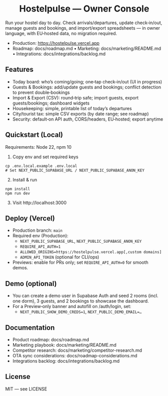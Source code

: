 <h1 align="center">Hostelpulse — Owner Console</h1>

Run your hostel day to day. Check arrivals/departures, update check‑in/out, manage guests and bookings, and import/export spreadsheets — in owner language, with EU‑hosted data, no migration required.

- Production: https://hostelpulse.vercel.app
- Roadmap: docs/roadmap.md • Marketing: docs/marketing/README.md • Integrations: docs/integrations/backlog.md

## Features

- Today board: who’s coming/going; one‑tap check‑in/out (UI in progress)
- Guests & Bookings: add/update guests and bookings; conflict detection to prevent double‑bookings
- Import & Export (CSV): round‑trip safe; import guests, export guests/bookings; dashboard widgets
- Housekeeping: simple, printable list of today’s departures
- City/tourist tax: simple CSV exports (by date range; see roadmap)
- Security: default‑on API auth, CORS/headers, EU‑hosted; export anytime

## Quickstart (Local)

Requirements: Node 22, npm 10

1) Copy env and set required keys
```
cp .env.local.example .env.local
# Set NEXT_PUBLIC_SUPABASE_URL / NEXT_PUBLIC_SUPABASE_ANON_KEY
```

2) Install & run
```
npm install
npm run dev
```

3) Visit http://localhost:3000

## Deploy (Vercel)

- Production branch: `main`
- Required env (Production):
  - `NEXT_PUBLIC_SUPABASE_URL`, `NEXT_PUBLIC_SUPABASE_ANON_KEY`
  - `REQUIRE_API_AUTH=1`
  - `ALLOWED_ORIGINS=https://hostelpulse.vercel.app[,custom domains]`
  - `ADMIN_API_TOKEN` (optional for CLI/ops)
- Previews: enable for PRs only; set `REQUIRE_API_AUTH=0` for smooth demos.

## Demo (optional)

- You can create a demo user in Supabase Auth and seed 2 rooms (incl. one dorm), 3 guests, and 2 bookings to showcase the dashboard.
- For a Preview‑only banner and autofill on /auth/login, set:
  - `NEXT_PUBLIC_SHOW_DEMO_CREDS=1`, `NEXT_PUBLIC_DEMO_EMAIL=…`

## Documentation

- Product roadmap: docs/roadmap.md
- Marketing playbook: docs/marketing/README.md
- Competitor research: docs/marketing/competitor-research.md
- OTA sync considerations: docs/roadmap-considerations.md
- Integrations backlog: docs/integrations/backlog.md

## License

MIT — see LICENSE
